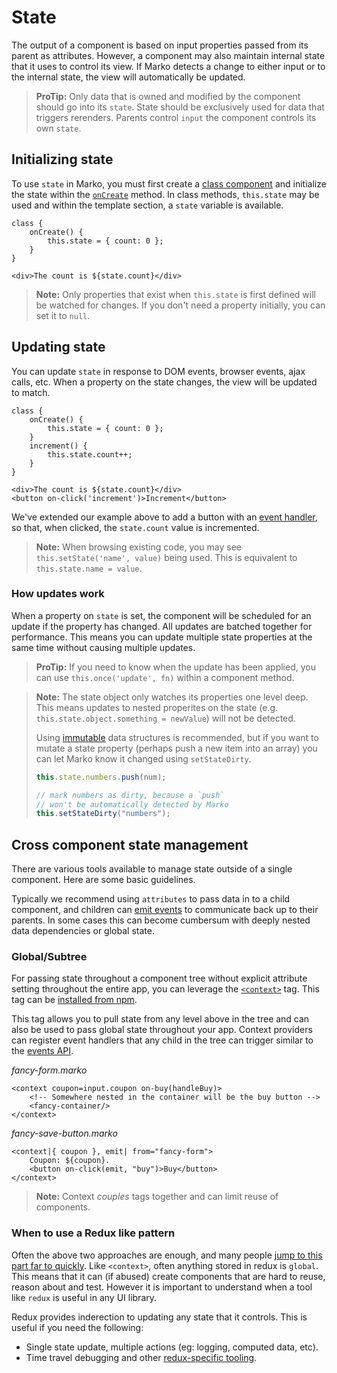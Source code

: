 # State

The output of a component is based on input properties passed from its parent as attributes. However, a component may also maintain internal state that it uses to control its view. If Marko detects a change to either input or to the internal state, the view will automatically be updated.

> **ProTip:**
> Only data that is owned and modified by the component should go into its `state`. State should be exclusively used for data that triggers rerenders. Parents control `input` the component controls its own `state`.

## Initializing state

To use `state` in Marko, you must first create a [class component](./class-components.md) and initialize the state within the [`onCreate`](./class-components.md#oncreateinput-out) method. In class methods, `this.state` may be used and within the template section, a `state` variable is available.

```marko
class {
    onCreate() {
        this.state = { count: 0 };
    }
}

<div>The count is ${state.count}</div>
```

> **Note:** Only properties that exist when `this.state` is first defined will be watched for changes. If you don't need a property initially, you can set it to `null`.

## Updating state

You can update `state` in response to DOM events, browser events, ajax calls, etc. When a property on the state changes, the view will be updated to match.

```marko
class {
    onCreate() {
        this.state = { count: 0 };
    }
    increment() {
        this.state.count++;
    }
}

<div>The count is ${state.count}</div>
<button on-click('increment')>Increment</button>
```

We've extended our example above to add a button with an [event handler](./events.md), so that, when clicked, the `state.count` value is incremented.

> **Note:**
> When browsing existing code, you may see `this.setState('name', value)` being used. This is equivalent to `this.state.name = value`.

### How updates work

When a property on `state` is set, the component will be scheduled for an update if the property has changed. All updates are batched together for performance. This means you can update multiple state properties at the same time without causing multiple updates.

> **ProTip:** If you need to know when the update has been applied, you can use `this.once('update', fn)` within a component method.

> **Note:** The state object only watches its properties one level deep. This means updates to nested properites on the state (e.g. `this.state.object.something = newValue`) will not be detected.
>
> Using [immutable](https://wecodetheweb.com/2016/02/12/immutable-javascript-using-es6-and-beyond/) data structures is recommended, but if you want to mutate a state property (perhaps push a new item into an array) you can let Marko know it changed using `setStateDirty`.
>
> ```js
> this.state.numbers.push(num);
>
> // mark numbers as dirty, because a `push`
> // won't be automatically detected by Marko
> this.setStateDirty("numbers");
> ```

## Cross component state management

There are various tools available to manage state outside of a single component. Here are some basic guidelines.

Typically we recommend using `attributes` to pass data in to a child component, and children can [emit events](./events.md#emitting-custom-events) to communicate back up to their parents. In some cases this can become cumbersum with deeply nested data dependencies or global state.

### Global/Subtree

For passing state throughout a component tree without explicit attribute setting throughout the entire app, you can leverage the [`<context>`](https://github.com/marko-js/tags/tree/master/tags/context) tag. This tag can be [installed from npm](./custom-tags.md#using-tags-from-npm).

This tag allows you to pull state from any level above in the tree and can also be used to pass global state throughout your app.
Context providers can register event handlers that any child in the tree can trigger similar to the [events API](./events.md).

_fancy-form.marko_

```marko
<context coupon=input.coupon on-buy(handleBuy)>
    <!-- Somewhere nested in the container will be the buy button -->
    <fancy-container/>
</context>
```

_fancy-save-button.marko_

```marko
<context|{ coupon }, emit| from="fancy-form">
    Coupon: ${coupon}.
    <button on-click(emit, "buy")>Buy</button>
</context>
```

> **Note:** Context _couples_ tags together and can limit reuse of components.

### When to use a Redux like pattern

Often the above two approaches are enough, and many people [jump to this part far to quickly](https://medium.com/@dan_abramov/you-might-not-need-redux-be46360cf367). Like `<context>`, often anything stored in redux is `global`. This means that it can (if abused) create components that are hard to reuse, reason about and test. However it is important to understand when a tool like `redux` is useful in any UI library.

Redux provides inderection to updating any state that it controls. This is useful if you need the following:

- Single state update, multiple actions (eg: logging, computed data, etc).
- Time travel debugging and other [redux-specific tooling](https://redux.js.org/introduction/ecosystem).
